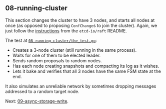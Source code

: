## 08-running-cluster
This section changes the cluster to have 3 nodes, and starts all nodes at once (as opposed to proposing `ConfChange`s to join the cluster). Again, we just follow the [instructions](https://github.com/etcd-io/raft/blob/ffe5efcf/README.md?plain=1#L59-L73) from the `etcd-io/raft` README.

The test at [`08-running-cluster/the_test.go`](https://github.com/zvold/using-etcd-io-raft/blob/main/src/08-running-cluster/the_test.go):
- Creates a 3-node cluster (still running in the same process).
- Waits for one of them to be elected leader.
- Sends random proposals to random nodes.
- Has each node creating snapshots and compacting its log as it wishes.
- Lets it bake and verifies that all 3 nodes have the same FSM state at the end.

It also simulates an unreliable network by sometimes dropping messages addressed to a random target node.

Next: [09-async-storage-write](09-async-storage-write).